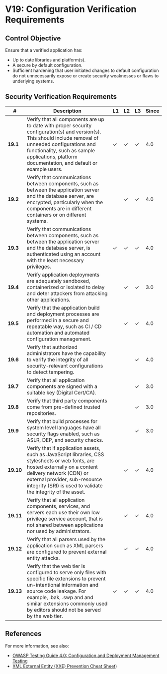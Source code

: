 # V19: Configuration Verification Requirements

## Control Objective

Ensure that a verified application has:

* Up to date libraries and platform(s).
* A secure by default configuration.
* Sufficient hardening that user initiated changes to default configuration do not unnecessarily expose or create security weaknesses or flaws to underlying systems.

## Security Verification Requirements

| # | Description | L1 | L2 | L3 | Since |
| --- | --- | --- | --- | -- | -- |
| **19.1** | Verify that all components are up to date with proper security configuration(s) and version(s). This should include removal of unneeded configurations and functionality, such as sample applications, platform documentation, and default or example users.  | ✓ | ✓ | ✓ | 4.0 |
| **19.2** | Verify that communications between components, such as between the application server and the database server, are encrypted, particularly when the components are in different containers or on different systems. |  | ✓ | ✓ | 4.0 |
| **19.3** | Verify that communications between components, such as between the application server and the database server, is authenticated using an account with the least necessary privileges. | ✓   | ✓ | ✓ | 4.0 |
| **19.4** | Verify application deployments are adequately sandboxed, containerized or isolated to delay and deter attackers from attacking other applications. |  | ✓ | ✓ | 3.0 |
| **19.5** | Verify that the application build and deployment processes are performed in a secure and repeatable way, such as CI / CD automation and automated configuration management.  |  | ✓ | ✓ | 4.0 |
| **19.6** | Verify that authorized administrators have the capability to verify the integrity of all security-relevant configurations to detect tampering.  |  |  | ✓ | 4.0 |
| **19.7** | Verify that all application components are signed with a suitable key (Digital Cert/CA). |  |  | ✓ | 3.0 |
| **19.8** | Verify that third party components come from pre-defined trusted repositories. |  |  | ✓ | 3.0 |
| **19.9** | Verify that build processes for system level languages have all security flags enabled, such as ASLR, DEP, and security checks.  |  |  | ✓ | 3.0 |
| **19.10** | Verify that if application assets, such as JavaScript libraries, CSS stylesheets or web fonts, are hosted externally on a content delivery network (CDN) or external provider, sub-resource integrity (SRI) is used to validate the integrity of the asset. |  | ✓ | ✓ | 4.0 |
| **19.11** | Verify that all application components, services, and servers each use their own low privilege service account, that is not shared between applications nor used by administrators.  |  | ✓ | ✓ | 4.0 |
| **19.12** | Verify that all parsers used by the application such as XML parsers are configured to prevent external entity attacks.  |  | ✓ | ✓ | 4.0 |
| **19.13** | Verify that the web tier is configured to serve only files with specific file extensions to prevent un-intentional information and source code leakage. For example, .bak, .swp and and similar extensions commonly used by editors should not be served by the web tier. | ✓ | ✓ | ✓ | 4.0 |

## References

For more information, see also:

* [OWASP Testing Guide 4.0: Configuration and Deployment Management Testing](https://www.owasp.org/index.php/Testing_for_configuration_management)
* [XML External Entity (XXE) Prevention Cheat Sheet](https://www.owasp.org/index.php/XML_External_Entity_(XXE)_Prevention_Cheat_Sheet))
